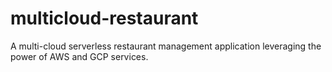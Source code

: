 # multicloud-restaurant
A multi-cloud serverless restaurant management application leveraging the power of AWS and GCP services.
